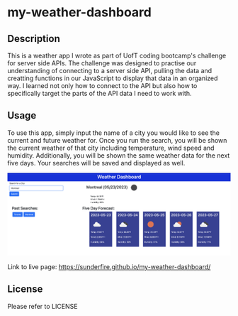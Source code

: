 # my-weather-dashboard

## Description

This is a weather app I wrote as part of UofT coding bootcamp's challenge for server side APIs.  The challenge was designed to practise our understanding of connecting to a server side API, pulling the data and creatting functions in our JavaScript to display that data in an organized way.  I learned not only how to connect to the API but also how to specifically target the parts of the API data I need to work with.  

## Usage

To use this app, simply input the name of a city you would like to see the current and future weather for.  Once you run the search, you will be shown the current weather of that city including temperature, wind speed and humidity.  Additionally, you will be shown the same weather data for the next five days.  Your searches will be saved and displayed as well.

![alt text](assets/images/weatherdashboardscreenshot.png) 

Link to live page: https://sunderfire.github.io/my-weather-dashboard/

## License

Please refer to LICENSE


